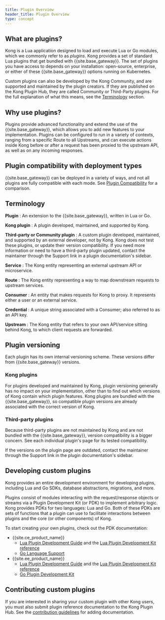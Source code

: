 ```yaml
---
title: Plugin Overview
header_title: Plugin Overview
type: concept
---
```

## What are plugins?

Kong is a Lua application designed to load and execute Lua or Go modules, which
we commonly refer to as _plugins_. Kong provides a set of standard Lua
plugins that get bundled with {{site.base_gateway}}. The set of plugins you
have access to depends on your installation: open-source, enterprise, or either
of these {{site.base_gateway}} options running on Kubernetes.

Custom plugins can also be developed by the Kong Community, and are supported
and maintained by the plugin creators. If they are published on the Kong Plugin
Hub, they are called Community or Third-Party plugins. For the full explanation
of what this means, see the [Terminology](#terminology) section.

## Why use plugins?

Plugins provide advanced functionality and extend the use of the {{site.base_gateway}},
which allows you to add new features to your implementation. Plugins can be configured to run in
a variety of contexts, ranging from a specific Route to all Upstreams, and can
execute actions inside Kong before or after a request has been proxied to the
upstream API, as well as on any incoming responses.

## Plugin compatibility with deployment types

{{site.base_gateway}} can be deployed in a variety of ways, and not all plugins
are fully compatible with each mode. See [Plugin Compatibility](/hub/plugins/compatibility)
for a comparison.


## Terminology
**Plugin**
: An extension to the {{site.base_gateway}}, written in Lua or Go.

**Kong plugin**
: A plugin developed, maintained, and supported by Kong.

**Third-party or Community plugin**
: A custom plugin developed, maintained, and supported by an external developer,
not by Kong. Kong does not test these plugins, or update their version
compatibility. If you need more information or need to have a third-party plugin
updated, contact the maintainer through the Support link in a plugin
documentation's sidebar.

**Service**
: The Kong entity representing an external upstream API or microservice.

**Route**
: The Kong entity representing a way to map downstream requests to upstream
services.

**Consumer**
: An entity that makes requests for Kong to proxy. It represents either a user
or an external service.

**Credential**
: A unique string associated with a Consumer; also referred to as an API key.

**Upstream**
: The Kong entity that refers to your own API/service sitting behind Kong,
to which client requests are forwarded.


## Plugin versioning

Each plugin has its own internal versioning scheme. These versions differ from
{{site.base_gateway}} versions.

### Kong plugins

For plugins developed and maintained by Kong, plugin versioning generally has
no impact on your implementation, other than to find out which versions of Kong
contain which plugin features. Kong plugins are bundled with the
{{site.base_gateway}}, so compatible plugin versions are already associated
with the correct version of Kong.

### Third-party plugins

Because third-party plugins are not maintained by Kong and are not bundled with
the {{site.base_gateway}}, version compatibility is a bigger concern. See each
individual plugin's page for its tested compatibility.

If the versions on the plugin page are outdated, contact the maintainer through
the Support link in the plugin documentation's sidebar.

## Developing custom plugins

Kong provides an entire development environment for developing plugins,
including Lua and Go SDKs, database abstractions, migrations, and more.

Plugins consist of modules interacting with the request/response objects or
streams via a Plugin Development Kit (or PDK) to implement arbitrary logic.
Kong provides PDKs for two languages: Lua and Go. Both of these PDKs are sets
of functions that a plugin can use to facilitate interactions between plugins
and the core (or other components) of Kong.

To start creating your own plugins, check out the PDK documentation:
* {{site.ce_product_name}}
    * [Lua Plugin Development Guide](/gateway-oss/latest/plugin-development) and the
    [Lua Plugin Development Kit reference](/gateway-oss/latest/pdk)
    * [Go Language Support](/gateway-oss/latest/external-plugins)
* {{site.ee_product_name}}
    * [Lua Plugin Development Guide](/enterprise/latest/plugin-development) and
    the [Lua Plugin Development Kit reference](/enterprise/latest/pdk)
    * [Go Plugin Development Kit](/enterprise/latest/external-plugins)

## Contributing custom plugins

If you are interested in sharing your custom plugin with other Kong users, you
must also submit plugin reference documentation to the Kong Plugin Hub. See the
[contribution guidelines](/contributing/)
for adding documentation.
